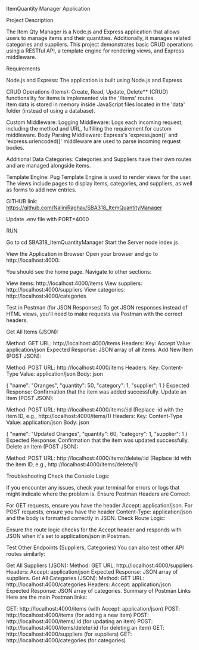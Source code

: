 ItemQuantity Manager Application

Project Description

The Item Qty Manager is a Node.js and Express application that allows users to manage items and their quantities. Additionally, it manages related categories and suppliers. This project demonstrates basic CRUD operations using a RESTful API, a template engine for rendering views, and Express middleware.

Requirements

Node.js and Express: The application is built using Node.js and Express
  
CRUD Operations (Items): 
 Create, Read, Update, Delete** (CRUD) functionality for items is implemented via the '/items' routes.  
 Item data is stored in memory inside JavaScript files located in the 'data' folder (instead of using a database).

 Custom Middleware:
  Logging Middleware: Logs each incoming request, including the method and URL, fulfilling the requirement for custom middleware.
  Body Parsing Middleware: Express's 'express.json()' and 'express.urlencoded()' middleware are used to parse incoming request bodies.

 Additional Data Categories:
  Categories and Suppliers have their own routes and are managed alongside items.

  Template Engine:
  Pug Template Engine is used to render views for the user. The views include pages to display items, categories, and suppliers, as well as forms to add new entries.

 GITHUB link:  https://github.com/NaliniRaghav/SBA318_ItemQuantityManager

 Update .env file with PORT=4000
  
 RUN
  
Go to cd  SBA318_ItemQuantityManager
Start the Server
node index.js

View the Application in Browser
Open your browser and go to http://localhost:4000:

You should see the home page.
Navigate to other sections:

View items: http://localhost:4000/items
View suppliers: http://localhost:4000/suppliers
View categories: http://localhost:4000/categories

Test in Postman (for JSON Responses)
To get JSON responses instead of HTML views, you'll need to make requests via Postman with the correct headers.

Get All Items (JSON):

Method: GET
URL: http://localhost:4000/items
Headers:
Key: Accept
Value: application/json
Expected Response: JSON array of all items.
Add New Item (POST JSON):

Method: POST
URL: http://localhost:4000/items
Headers:
Key: Content-Type
Value: application/json
Body:
json
 
{
  "name": "Oranges",
  "quantity": 50,
  "category": 1,
  "supplier": 1
}
Expected Response: Confirmation that the item was added successfully.
Update an Item (POST JSON):

Method: POST
URL: http://localhost:4000/items/:id (Replace :id with the item ID, e.g., http://localhost:4000/items/1)
Headers:
Key: Content-Type
Value: application/json
Body:
json

{
  "name": "Updated Oranges",
  "quantity": 60,
  "category": 1,
  "supplier": 1
}
Expected Response: Confirmation that the item was updated successfully.
Delete an Item (POST JSON):

Method: POST
URL: http://localhost:4000/items/delete/:id (Replace :id with the item ID, e.g., http://localhost:4000/items/delete/1)
 
Troubleshooting
Check the Console Logs:

If you encounter any issues, check your terminal for errors or logs that might indicate where the problem is.
Ensure Postman Headers are Correct:

For GET requests, ensure you have the header Accept: application/json.
For POST requests, ensure you have the header Content-Type: application/json and the body is formatted correctly in JSON.
Check Route Logic:

Ensure the route logic checks for the Accept header and responds with JSON when it's set to application/json in Postman.

Test Other Endpoints (Suppliers, Categories)
You can also test other API routes similarly:

Get All Suppliers (JSON):
Method: GET
URL: http://localhost:4000/suppliers
Headers: Accept: application/json
Expected Response: JSON array of suppliers.
Get All Categories (JSON):
Method: GET
URL: http://localhost:4000/categories
Headers: Accept: application/json
Expected Response: JSON array of categories.
Summary of Postman Links
Here are the main Postman links:

GET: http://localhost:4000/items (with Accept: application/json)
POST: http://localhost:4000/items (for adding a new item)
POST: http://localhost:4000/items/:id (for updating an item)
POST: http://localhost:4000/items/delete/:id (for deleting an item)
GET: http://localhost:4000/suppliers (for suppliers)
GET: http://localhost:4000/categories (for categories)

